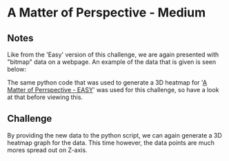 # A Matter of Perspective - Medium

## Notes
Like from the 'Easy' version of this challenge, we are again presented with "bitmap" data on a webpage. An example of the data that is given is seen below:



The same python code that was used to generate a 3D heatmap for '[A Matter of Perrspective - EASY](../A-Matter-of-Perspective_Easy/README.md)' was used for this challenge, so have a look at that before viewing this.

## Challenge
By providing the new data to the python script, we can again generate a 3D heatmap graph for the data. This time however, the data points are much mores spread out on Z-axis.


